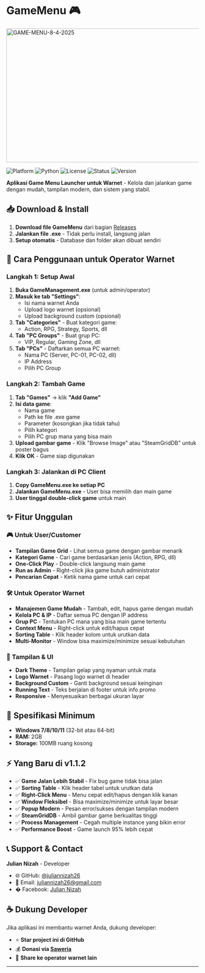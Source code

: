 # GameMenu 🎮

<img width="1024" height="350" alt="GAME-MENU-8-4-2025" src="https://github.com/user-attachments/assets/8d99bb05-4c46-4f0d-8718-070ae14e317d" />

![Platform](https://img.shields.io/badge/Platform-Windows-blue)
![Python](https://img.shields.io/badge/Python-3.7+-green)
![License](https://img.shields.io/badge/License-MIT-yellow)
![Status](https://img.shields.io/badge/Status-Portable-brightgreen)
![Version](https://img.shields.io/badge/Version-v1.1.2-brightgreen)

**Aplikasi Game Menu Launcher untuk Warnet** - Kelola dan jalankan game dengan mudah, tampilan modern, dan sistem yang stabil.

## 📥 Download & Install

1. **Download file GameMenu** dari bagian [Releases](https://github.com/juliannizah26/GameMenu-Core/releases)
2. **Jalankan file .exe** - Tidak perlu install, langsung jalan
3. **Setup otomatis** - Database dan folder akan dibuat sendiri

## 🎯 Cara Penggunaan untuk Operator Warnet

### Langkah 1: Setup Awal
1. **Buka GameManagement.exe** (untuk admin/operator)
2. **Masuk ke tab "Settings"**:
   - Isi nama warnet Anda
   - Upload logo warnet (opsional)
   - Upload background custom (opsional)
3. **Tab "Categories"** - Buat kategori game:
   - Action, RPG, Strategy, Sports, dll
4. **Tab "PC Groups"** - Buat grup PC:
   - VIP, Regular, Gaming Zone, dll
5. **Tab "PCs"** - Daftarkan semua PC warnet:
   - Nama PC (Server, PC-01, PC-02, dll)
   - IP Address
   - Pilih PC Group

### Langkah 2: Tambah Game
1. **Tab "Games"** → klik **"Add Game"**
2. **Isi data game**:
   - Nama game
   - Path ke file .exe game
   - Parameter (kosongkan jika tidak tahu)
   - Pilih kategori
   - Pilih PC grup mana yang bisa main
3. **Upload gambar game** - Klik "Browse Image" atau "SteamGridDB" untuk poster bagus
4. **Klik OK** - Game siap digunakan

### Langkah 3: Jalankan di PC Client
1. **Copy GameMenu.exe ke setiap PC**
2. **Jalankan GameMenu.exe** - User bisa memilih dan main game
3. **User tinggal double-click game** untuk main

## ✨ Fitur Unggulan

### 🎮 Untuk User/Customer
- **Tampilan Game Grid** - Lihat semua game dengan gambar menarik
- **Kategori Game** - Cari game berdasarkan jenis (Action, RPG, dll)
- **One-Click Play** - Double-click langsung main game
- **Run as Admin** - Right-click jika game butuh administrator
- **Pencarian Cepat** - Ketik nama game untuk cari cepat

### 🛠️ Untuk Operator Warnet
- **Manajemen Game Mudah** - Tambah, edit, hapus game dengan mudah
- **Kelola PC & IP** - Daftar semua PC dengan IP address
- **Grup PC** - Tentukan PC mana yang bisa main game tertentu
- **Context Menu** - Right-click untuk edit/hapus cepat
- **Sorting Table** - Klik header kolom untuk urutkan data
- **Multi-Monitor** - Window bisa maximize/minimize sesuai kebutuhan

### 🎨 Tampilan & UI
- **Dark Theme** - Tampilan gelap yang nyaman untuk mata
- **Logo Warnet** - Pasang logo warnet di header
- **Background Custom** - Ganti background sesuai keinginan
- **Running Text** - Teks berjalan di footer untuk info promo
- **Responsive** - Menyesuaikan berbagai ukuran layar

## 🔧 Spesifikasi Minimum

- **Windows 7/8/10/11** (32-bit atau 64-bit)
- **RAM:** 2GB
- **Storage:** 100MB ruang kosong

## ⚡ Yang Baru di v1.1.2

- ✅ **Game Jalan Lebih Stabil** - Fix bug game tidak bisa jalan
- ✅ **Sorting Table** - Klik header tabel untuk urutkan data
- ✅ **Right-Click Menu** - Menu cepat edit/hapus dengan klik kanan
- ✅ **Window Fleksibel** - Bisa maximize/minimize untuk layar besar
- ✅ **Popup Modern** - Pesan error/sukses dengan tampilan modern
- ✅ **SteamGridDB** - Ambil gambar game berkualitas tinggi
- ✅ **Process Management** - Cegah multiple instance yang bikin error
- ✅ **Performance Boost** - Game launch 95% lebih cepat

## 📞 Support & Contact

**Julian Nizah** - Developer
- 🌐 GitHub: [@juliannizah26](https://github.com/juliannizah26)
- 📧 Email: juliannizah26@gmail.com
- � Facebook: [Julian Nizah](https://facebook.com/juliannizahyt)

## ☕ Dukung Developer

Jika aplikasi ini membantu warnet Anda, dukung developer:
- ⭐ **Star project ini di GitHub**
- 💰 **Donasi via [Saweria](https://saweria.co/jndev26)**
- 📢 **Share ke operator warnet lain**

---
